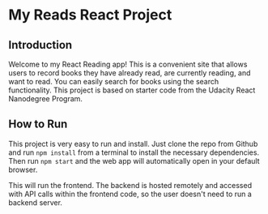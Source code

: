 # My Reads React Project
## Introduction

Welcome to my React Reading app! This is a convenient site that allows users to record books they have already read, are currently reading, and want to read. You can easily search for books using the search functionality. This project is based on starter code from the Udacity React Nanodegree Program.

## How to Run

This project is very easy to run and install. Just clone the repo from Github and run `npm install` from a terminal to install the necessary dependencies. Then run `npm start` and the web app will automatically open in your default browser.

This will run the frontend. The backend is hosted remotely and accessed with API calls within the frontend code, so the user doesn't need to run a backend server.
